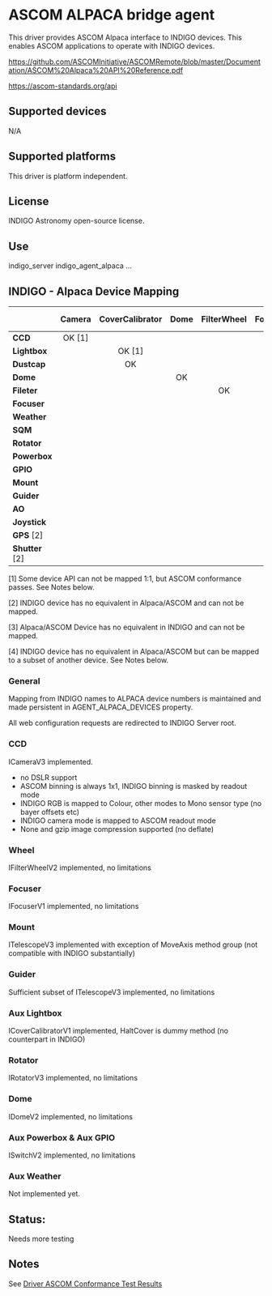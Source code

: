 # ASCOM ALPACA bridge agent

This driver provides ASCOM Alpaca interface to INDIGO devices. This enables ASCOM applications to operate with INDIGO devices.

https://github.com/ASCOMInitiative/ASCOMRemote/blob/master/Documentation/ASCOM%20Alpaca%20API%20Reference.pdf

https://ascom-standards.org/api

## Supported devices

N/A

## Supported platforms

This driver is platform independent.

## License

INDIGO Astronomy open-source license.

## Use

indigo_server indigo_agent_alpaca ...

## INDIGO - Alpaca Device Mapping

|               | Camera | CoverCalibrator | Dome | FilterWheel | Focuser | ObservingConditions | Rotator | SafetyMonitor [3] | Switch | Telescope |
|---------------|:------:|:---------------:|:----:|:-----------:|:-------:|:-------------------:|:-------:|:-----------------:|:------:|:---------:|
| **CCD**       | OK [1] |                 |      |             |         |                     |         |                   |        |           |
| **Lightbox**  |        | OK [1]          |      |             |         |                     |         |                   |        |           |
| **Dustcap**   |        | OK              |      |             |         |                     |         |                   |        |           |
| **Dome**      |        |                 |  OK  |             |         |                     |         |                   |        |           |
| **Fileter**   |        |                 |      |     OK      |         |                     |         |                   |        |           |
| **Focuser**   |        |                 |      |             |    OK   |                     |         |                   |        |           |
| **Weather**   |        |                 |      |             |         |       Not Ready     |         |                   |        |           |
| **SQM**       |        |                 |      |             |         |       Not Ready     |         |                   |        |           |
| **Rotator**   |        |                 |      |             |         |                     |   OK    |                   |        |           |
| **Powerbox**  |        |                 |      |             |         |                     |         |                   |   OK   |           |
| **GPIO**      |        |                 |      |             |         |                     |         |                   |   OK   |           |
| **Mount**     |        |                 |      |             |         |                     |         |                   |        |    OK     |
| **Guider**    |        |                 |      |             |         |                     |         |                   |        |   OK [4]  |
| **AO**        |        |                 |      |             |         |                     |         |                   |        | Not Ready |
| **Joystick**  |        |                 |      |             |         |                     |         |                   |        | Not Ready |
| **GPS** [2]   |        |                 |      |             |         |                     |         |                   |        |           |
| **Shutter** [2]  |     |                 |      |             |         |                     |         |                   |        |           |

[1] Some device API can not be mapped 1:1, but ASCOM conformance passes. See Notes below.

[2] INDIGO device has no equivalent in Alpaca/ASCOM and can not be mapped.

[3] Alpaca/ASCOM Device has no equivalent in INDIGO and can not be mapped.

[4] INDIGO device has no equivalent in Alpaca/ASCOM but can be mapped to a subset of another device. See Notes below.


### General

Mapping from INDIGO names to ALPACA device numbers is maintained and made persistent in AGENT_ALPACA_DEVICES property.

All web configuration requests are redirected to INDIGO Server root.

### CCD

ICameraV3 implemented.

* no DSLR support
* ASCOM binning is always 1x1, INDIGO binning is masked by readout mode
* INDIGO RGB is mapped to Colour, other modes to Mono sensor type (no bayer offsets etc)
* INDIGO camera mode is mapped to ASCOM readout mode
* None and gzip image compression supported (no deflate)

### Wheel

IFilterWheelV2 implemented, no limitations

### Focuser

IFocuserV1 implemented, no limitations

### Mount

ITelescopeV3 implemented with exception of MoveAxis method group (not compatible with INDIGO substantially)

### Guider

Sufficient subset of ITelescopeV3 implemented, no limitations

### Aux Lightbox

ICoverCalibratorV1 implemented, HaltCover is dummy method (no counterpart in INDIGO)

### Rotator

IRotatorV3 implemented, no limitations

### Dome

IDomeV2 implemented, no limitations

### Aux Powerbox & Aux GPIO
ISwitchV2 implemented, no limitations

### Aux Weather
Not implemented yet.

## Status:
Needs more testing

## Notes

See [Driver ASCOM Conformance Test Results](ASCOM_CONFORMANCE.txt)
